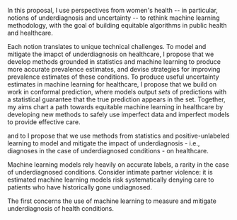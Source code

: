 In this proposal, I use perspectives from women's health -- in particular, notions of underdiagnosis and uncertainty -- to rethink machine learning methodology, with the goal of building equitable algorithms in public health and healthcare. 

Each notion translates to unique technical challenges. To model and mitigate the imapct of underdiagnosis on healthcare, I propose that we develop methods grounded in statistics and machine learning to produce more accurate prevalence estimates, and devise strategies for improving prevalence estimates of these conditions. To produce useful uncertainty estimates in machine learning for healthcare, I propose that we build on work in conformal prediction, where models output *sets* of predictions with a statistical guarantee that the true prediction appears in the set. Together, my aims chart a path towards equitable machine learning in healthcare by developing new methods to safely use imperfect data and imperfect models to provide effective care. 

 and to I propose that we use methods from statistics and positive-unlabeled learning to model and mitigate the impact of underdiagnosis - i.e., diagnoses in the case of underdiagnosed conditions - on healthcare. 

Machine learning models rely heavily on accurate labels, a rarity in the case of underdiagnosed conditions. Consider intimate partner violence: it is estimated  machine learning models risk systematically denying care to patients who have historically gone undiagnosed. 

The first concerns the use of machine learning to measure and mitigate underdiagnosis of health conditions. 
